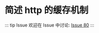 # 简述 http 的缓存机制



::: tip Issue 
 欢迎在 Issue 中讨论: [Issue 80](https://github.com/shfshanyue/Daily-Question/issues/80) 
:::


